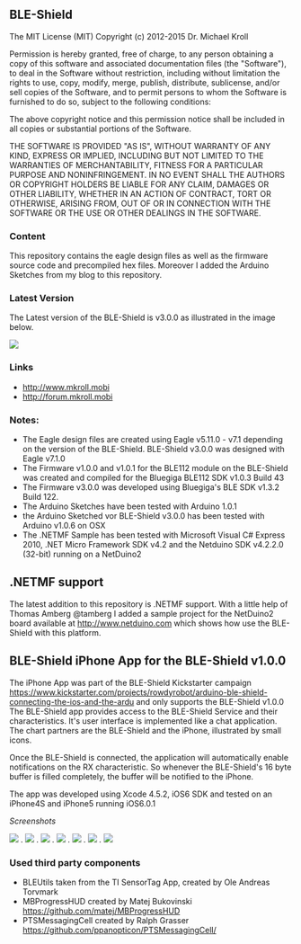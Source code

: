 ## BLE-Shield

The MIT License (MIT)
Copyright (c) 2012-2015 Dr. Michael Kroll
 
Permission is hereby granted, free of charge, to any person obtaining a copy of this software and associated 
documentation files (the "Software"), to deal in the Software without restriction, including without limitation 
the rights to use, copy, modify, merge, publish, distribute, sublicense, and/or sell copies of the Software, 
and to permit persons to whom the Software is furnished to do so, subject to the following conditions:
 
The above copyright notice and this permission notice shall be included in all copies or substantial portions of the Software.
 
THE SOFTWARE IS PROVIDED "AS IS", WITHOUT WARRANTY OF ANY KIND, EXPRESS OR IMPLIED, INCLUDING BUT NOT 
LIMITED TO THE WARRANTIES OF MERCHANTABILITY, FITNESS FOR A PARTICULAR PURPOSE AND NONINFRINGEMENT. IN 
NO EVENT SHALL THE AUTHORS OR COPYRIGHT HOLDERS BE LIABLE FOR ANY CLAIM, DAMAGES OR OTHER LIABILITY, 
WHETHER IN AN ACTION OF CONTRACT, TORT OR OTHERWISE, ARISING FROM, OUT OF OR IN CONNECTION WITH THE 
SOFTWARE OR THE USE OR OTHER DEALINGS IN THE SOFTWARE.

### Content

This repository contains the eagle design files as well as the firmware source code and precompiled hex files.
Moreover I added the Arduino Sketches from my blog to this repository.

### Latest Version

The Latest version of the BLE-Shield is v3.0.0 as illustrated in the image below.

[![](https://raw.github.com/michaelkroll/BLE-Shield/master/docs/BLE-Shieldv3C1.jpg)](https://raw.github.com/michaelkroll/BLE-Shield/master/docs/BLE-Shieldv3C1.jpg)

### Links
* http://www.mkroll.mobi
* http://forum.mkroll.mobi


### Notes:
* The Eagle design files are created using Eagle v5.11.0 - v7.1 depending on the version of the BLE-Shield. BLE-Shield v3.0.0 was designed with Eagle v7.1.0
* The Firmware v1.0.0 and v1.0.1 for the BLE112 module on the BLE-Shield was created and compiled for the Bluegiga BLE112 SDK v1.0.3 Build 43
* The Firmware v3.0.0 was developed using Bluegiga's BLE SDK v1.3.2 Build 122.
* The Arduino Sketches have been tested with Arduino 1.0.1
* the Arduino Sketched vor BLE-Shield v3.0.0 has been tested with Arduino v1.0.6 on OSX
* The .NETMF Sample has been tested with Microsoft Visual C# Express 2010, .NET Micro Framework SDK v4.2 and the Netduino SDK v4.2.2.0 (32-bit) running on a NetDuino2

## .NETMF support 
The latest addition to this repository is .NETMF support. With a little help of Thomas Amberg @tamberg I added a sample project for 
the NetDuino2 board available at http://www.netduino.com which shows how use the BLE-Shield with this platform.  

## BLE-Shield iPhone App for the BLE-Shield v1.0.0

The iPhone App was part of the BLE-Shield Kickstarter campaign https://www.kickstarter.com/projects/rowdyrobot/arduino-ble-shield-connecting-the-ios-and-the-ardu and only
supports the BLE-Shield v1.0.0 The BLE-Shield app provides access to the BLE-Shield Service and their characteristics. It's user interface is implemented like 
a chat application. The chart partners are the BLE-Shield and the iPhone, illustrated by small icons.

Once the BLE-Shield is connected, the application will automatically enable notifications on the RX characteristic. So whenever 
the BLE-Shield's 16 byte buffer is filled completely, the buffer will be notified to the iPhone. 

The app was developed using Xcode 4.5.2, iOS6 SDK and tested on an iPhone4S and iPhone5 running iOS6.0.1

*Screenshots*

<img src="http://www.mkroll.mobi/BLE-Shield-Files/iphone/BLE-Shield-iPhone1.PNG" /> 
. <img src="http://www.mkroll.mobi/BLE-Shield-Files/iphone/BLE-Shield-iPhone2.PNG" />
. <img src="http://www.mkroll.mobi/BLE-Shield-Files/iphone/BLE-Shield-iPhone3.PNG" />
. <img src="http://www.mkroll.mobi/BLE-Shield-Files/iphone/BLE-Shield-iPhone4.PNG" />
. <img src="http://www.mkroll.mobi/BLE-Shield-Files/iphone/BLE-Shield-iPhone5.PNG" />
. <img src="http://www.mkroll.mobi/BLE-Shield-Files/iphone/BLE-Shield-iPhone6.PNG" />
. <img src="http://www.mkroll.mobi/BLE-Shield-Files/iphone/BLE-Shield-iPhone7.PNG" />


### Used third party components

* BLEUtils taken from the TI SensorTag App, created by Ole Andreas Torvmark 
* MBProgressHUD created by Matej Bukovinski https://github.com/matej/MBProgressHUD
* PTSMessagingCell created by Ralph Grasser https://github.com/ppanopticon/PTSMessagingCell/

